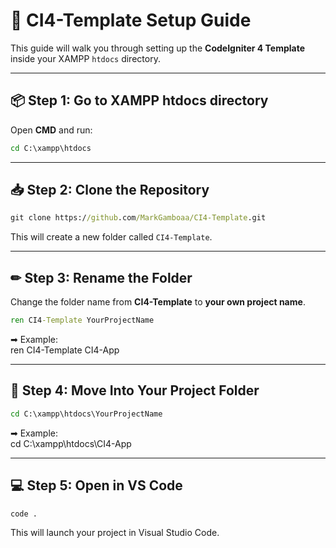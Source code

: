 # 🚀 CI4-Template Setup Guide

This guide will walk you through setting up the **CodeIgniter 4 Template** inside your XAMPP `htdocs` directory.

---

## 📦 Step 1: Go to XAMPP htdocs directory

Open **CMD** and run:

```cmd
cd C:\xampp\htdocs
```

---

## 📥 Step 2: Clone the Repository

```cmd
git clone https://github.com/MarkGamboaa/CI4-Template.git
```

This will create a new folder called `CI4-Template`.

---

## ✏ Step 3: Rename the Folder

Change the folder name from **CI4-Template** to **your own project name**.

```cmd
ren CI4-Template YourProjectName
```

➡ Example:  
ren CI4-Template CI4-App

---

## 📂 Step 4: Move Into Your Project Folder

```cmd
cd C:\xampp\htdocs\YourProjectName
```

➡ Example:  
cd C:\xampp\htdocs\CI4-App

---

## 💻 Step 5: Open in VS Code

```cmd
code .
```

This will launch your project in Visual Studio Code.
